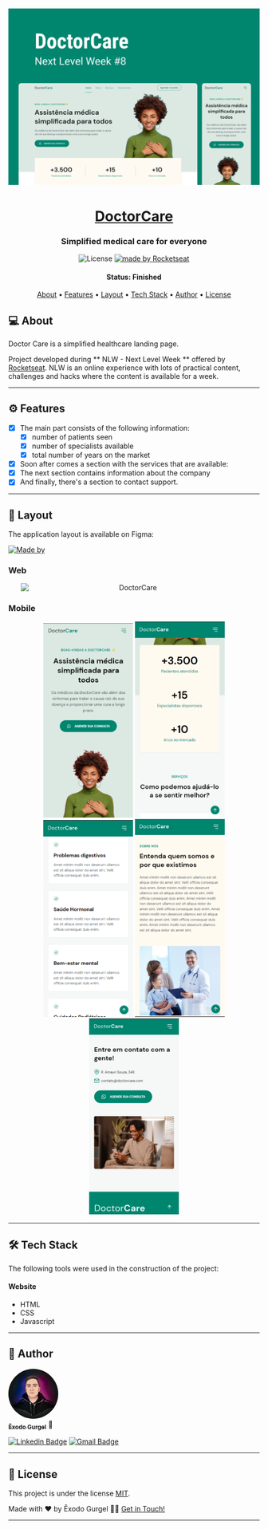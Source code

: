 
<h1 align="center">
    <img alt="DoctorCare" title="#DoctorCare" src="./prints/Capa.png" />
</h1>

<h1 align="center">
    <a href="#"> DoctorCare </a>
</h1>

<h3 align="center">  Simplified medical care for everyone
</h3>

<p align="center">
    
   <img alt="License" src="https://img.shields.io/badge/license-MIT-brightgreen">
  

  <a href="https://rocketseat.com.br">
    <img alt="made by Rocketseat" src="https://img.shields.io/badge/made%20by-Rocketseat-%237519C1">
  </a>
  
</p>


<h4 align="center"> 
	 Status: Finished
</h4>

<p align="center">
 <a href="#-about">About</a> •
 <a href="#-Features">Features</a> •
 <a href="#-layout">Layout</a> • 
 <a href="#-tech-stack">Tech Stack</a> • 
 <a href="#-author">Author</a> • 
 <a href="#-license">License</a>

</p>

## 💻 About

Doctor Care is a simplified healthcare landing page.

Project developed during ** NLW - Next Level Week ** offered by [Rocketseat](https://lp.rocketseat.com.br/nlw-return). NLW is an online experience with lots of practical content, challenges and hacks where the content is available for a week.

---

## ⚙️ Features

- [x] The main part consists of the following information:
   - [x] number of patients seen
   - [x] number of specialists available
   - [x] total number of years on the market

- [x] Soon after comes a section with the services that are available:
- [x] The next section contains information about the company
- [x] And finally, there's a section to contact support.

---

## 🎨 Layout

The application layout is available on Figma:

<a href="https://www.figma.com/community/file/1102912263666619803">
  <img alt="Made by " src="https://img.shields.io/badge/Acessar%20Layout%20-Figma-%2304D361">
</a>


### Web

<p align="center" style="display: flex; align-items: flex-start; justify-content: center;">
  <img alt="DoctorCare" title="#DoctorCare" src="./prints/gifDoctorCore.gif" width="90%">


</p>


### Mobile

<p align="center">
  <img alt="DoctorCore" title="#DoctorCore" src="./prints/mobile-1.png" width="180px">
  
  <img alt="DoctorCore" title="#DoctorCore" src="./prints/mobile-2.png" width="180px">
  
  <img alt="DoctorCore" title="#DoctorCore" src="./prints/mobile-3.png" width="180px">
  
  <img alt="DoctorCore" title="#DoctorCore" src="./prints/mobile-4.png" width="180px">
  
  <img alt="DoctorCore" title="#DoctorCore" src="./prints/mobile-5.png" width="180px">

</p>

---

## 🛠 Tech Stack

The following tools were used in the construction of the project:

#### **Website** 

-   HTML
-   CSS
-   Javascript


---
## 🦸 Author

<a href="https://blog.rocketseat.com.br/author/exodo/">
 <img style="border-radius: 50%;" src="https://github.com/exodogurgel/exodogurgel/blob/main/images/b11993be-e073-4a30-adae-2fee655ccdd5.png?raw=true" width="100px;" alt="Êxodo Gurgel"/> 
 <br />
 <sub><b>Êxodo Gurgel</b></sub></a> <a href="https://blog.rocketseat.com.br/author/exodo/" title="Rocketseat"></a> 🚀
 <br />

[![Linkedin Badge](https://img.shields.io/badge/-Exodo-blue?style=flat-square&logo=Linkedin&logoColor=white&link=https://www.linkedin.com/in/exodo-gurgel/)](https://www.linkedin.com/in/exodo-gurgel/) 
[![Gmail Badge](https://img.shields.io/badge/-exodowellis@gmail.com-c14438?style=flat-square&logo=Gmail&logoColor=white&link=mailto:exodowellis@gmail.com)](mailto:exodowellis@gmail.com)

---

## 📝 License

This project is under the license [MIT](./LICENSE).

Made with ❤️ by Êxodo Gurgel 👋🏽 [Get in Touch!](Https://www.linkedin.com/in/exodo-gurgel/)

---
